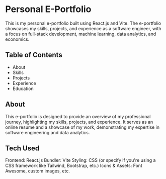 # Personal E-Portfolio
This is my personal e-portfolio built using React.js and Vite. The e-portfolio showcases my skills, projects, and experience as a software engineer, with a focus on full-stack development, machine learning, data analytics, and economics.

## Table of Contents
* About
* Skills
* Projects
* Experience 
* Education

## About
This e-portfolio is designed to provide an overview of my professional journey, highlighting my skills, projects, and experience. It serves as an online resume and a showcase of my work, demonstrating my expertise in software engineering and data analytics.

## Tech Used
Frontend: React.js
Bundler: Vite
Styling: CSS (or specify if you're using a CSS framework like Tailwind, Bootstrap, etc.)
Icons & Assets: Font Awesome, custom images, etc.

